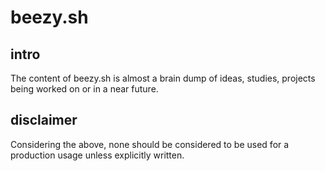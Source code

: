 # beezy.sh

## intro
The content of beezy.sh is almost a brain dump of ideas, studies, projects being worked on or in a near future.  

## disclaimer
Considering the above, none should be considered to be used for a production usage unless explicitly written. 
